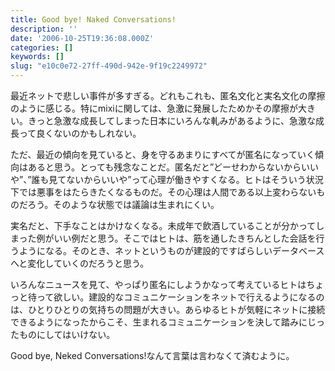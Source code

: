 ```yaml
---
title: Good bye! Naked Conversations!
description: ''
date: '2006-10-25T19:36:08.000Z'
categories: []
keywords: []
slug: "e10c0e72-27ff-490d-942e-9f19c2249972"
---
```

最近ネットで悲しい事件が多すぎる。どれもこれも、匿名文化と実名文化の摩擦のように感じる。特にmixiに関しては、急激に発展したためかその摩擦が大きい。きっと急激な成長してしまった日本にいろんな軋みがあるように、急激な成長って良くないのかもしれない。

ただ、最近の傾向を見ていると、身を守るあまりにすべてが匿名になっていく傾向はあると思う。とっても残念なことだ。匿名だと”どーせわからないからいいや”、”誰も見てないからいいや”って心理が働きやすくなる。ヒトはそういう状況下では悪事をはたらきたくなるものだ。その心理は人間である以上変わらないものだろう。そのような状態では議論は生まれにくい。  
  
実名だと、下手なことはかけなくなる。未成年で飲酒していることが分かってしまった例がいい例だと思う。そこではヒトは、筋を通したきちんとした会話を行うようになる。そのとき、ネットというものが建設的ですばらしいデータベースへと変化していくのだろうと思う。

いろんなニュースを見て、やっぱり匿名にしようかなって考えているヒトはちょっと待って欲しい。建設的なコミュニケーションをネットで行えるようになるのは、ひとりひとりの気持ちの問題が大きい。あらゆるヒトが気軽にネットに接続できるようになったからこそ、生まれるコミュニケーションを決して踏みにじったものにしてはいけない。

Good bye, Neked Conversations!なんて言葉は言わなくて済むように。